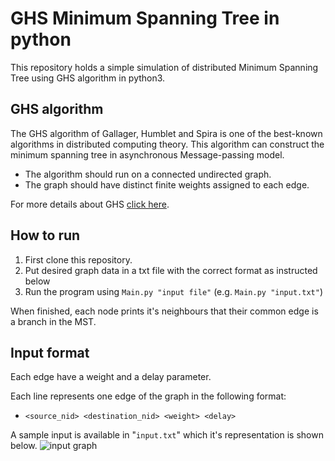 # GHS Minimum Spanning Tree in python

This repository holds a simple simulation of distributed Minimum Spanning Tree using GHS algorithm in python3.

## GHS algorithm

The GHS algorithm of Gallager, Humblet and Spira is one of the best-known algorithms in distributed computing theory. This algorithm can construct the minimum spanning tree in asynchronous Message-passing model.

- The algorithm should run on a connected undirected graph.
- The graph should have distinct finite weights assigned to each edge.

For more details about GHS [click here](https://en.wikipedia.org/wiki/Distributed_minimum_spanning_tree#GHS_algorithm).

## How to run

1. First clone this repository.
2. Put desired graph data in a txt file with the correct format as instructed below
3. Run the program using `Main.py "input file"` (e.g. `Main.py "input.txt"`)

When finished, each node prints it's neighbours that their common edge is a branch in the MST.

## Input format

Each edge have a weight and a delay parameter.

Each line represents one edge of the graph in the following format:

- `<source_nid> <destination_nid> <weight> <delay>`

A sample input is available in "`input.txt`" which it's representation is shown below.
![input graph](https://github.com/amir-ni/GHS-MST/blob/master/image.jpg?raw=true)

